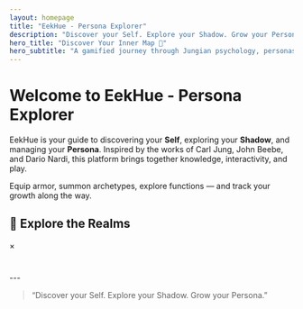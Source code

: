 ```yaml
---
layout: homepage
title: "EekHue - Persona Explorer"
description: "Discover your Self. Explore your Shadow. Grow your Persona."
hero_title: "Discover Your Inner Map 🚀"
hero_subtitle: "A gamified journey through Jungian psychology, personas, and growth."
---
```


# Welcome to EekHue - Persona Explorer

EekHue is your guide to discovering your **Self**, exploring your **Shadow**, and managing your **Persona**. Inspired by the works of Carl Jung, John Beebe, and Dario Nardi, this platform brings together knowledge, interactivity, and play.

Equip armor, summon archetypes, explore functions — and track your growth along the way.

## 🌌 Explore the Realms
<div class="realm-map">
  <canvas id="starfield"></canvas>

  <div class="realm-node" style="top:20%; left:60%;" data-title="🌀 Self" data-text="Learn about your core cognitive functions and how they shape your unique archetype. Collect your self-card and see how your energy flows." data-img="{{ site.baseurl }}/assets/images/self.png"></div>
  
  <div class="realm-node" style="top:65%; left:15%;" 
     data-title="🌑 Shadow" 
     data-text="Understand your shadow states — ignoring, projecting, or integrating. See how your hidden side influences growth." 
     data-img="{{ site.baseurl }}/assets/images/planet-shadow-smoke.png"
     data-overlay="{{ site.baseurl }}/assets/images/planet-shadow.png"></div>

  <div class="realm-node" style="top:15%; left:25%;" data-title="🛡️ Persona" data-text="Customize your persona through outfits, armor sets, and mythical summons. Personas are your adaptive gear — protection, disguise, or performance." data-img="{{ site.baseurl }}/assets/images/persona.png"></div>

  <div class="realm-node" style="top:40%; left:40%;" data-title="⚔️ RE:equip" data-text="Upgrade your Self and Persona by leveling functions and balancing traits. A growth system for integration, awareness, and strength." data-img="{{ site.baseurl }}/assets/images/planet-solumbria.png"></div>

  <div class="realm-node" style="top:50%; left:75%;" data-title="🧭 RE:route" data-text="Navigate relationships and connections through an interactive map of neural links. Explore how different archetypes interact, clash, or harmonize." data-img="{{ site.baseurl }}/assets/images/reroute.png"></div>
</div>

<!-- Popup card -->
<div id="realm-card" class="realm-card-popup">
  <span id="realm-close">&times;</span>
  <h3 id="realm-title"></h3>
  <p id="realm-text"></p>
</div>

<br>
---

> “Discover your Self. Explore your Shadow. Grow your Persona.”

